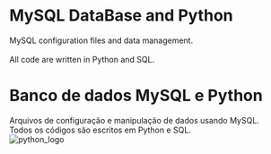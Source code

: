 # MySQL DataBase and Python
MySQL configuration files and data management.<br>  
All code are written in Python and SQL.

# Banco de dados MySQL e Python
Arquivos de configuração e manipulação de dados usando MySQL.<br>
Todos os códigos são escritos em Python e SQL.<br>
![python_logo](https://user-images.githubusercontent.com/37816993/117586542-2b983600-b0ef-11eb-9bf9-e82e0d60a3df.png)
